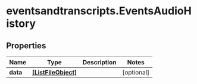 # eventsandtranscripts.EventsAudioHistory

## Properties

Name | Type | Description | Notes
------------ | ------------- | ------------- | -------------
**data** | [**[ListFileObject]**](ListFileObject.md) |  | [optional] 


